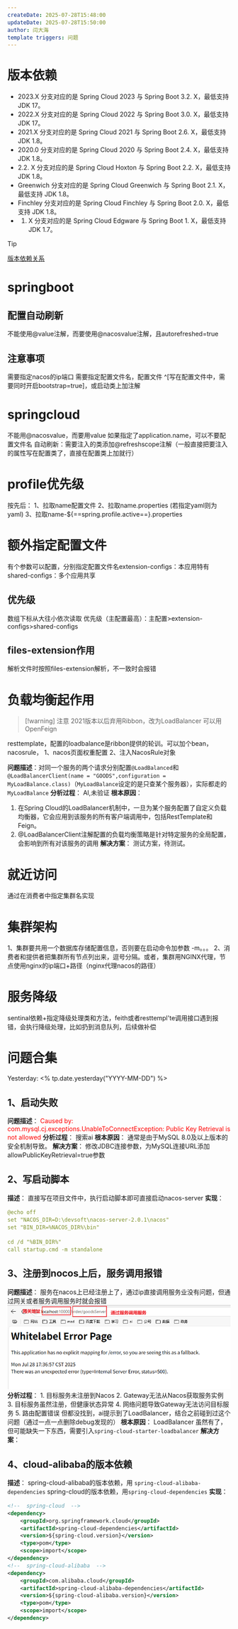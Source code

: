 ```yaml
---
createDate: 2025-07-28T15:48:00
updateDate: 2025-07-28T15:50:00
author: 闫大海
template triggers: 问题
---
```

# 版本依赖

- 2023.X 分支对应的是 Spring Cloud 2023 与 Spring Boot 3.2. X，最低支持 JDK 17。
- 2022.X 分支对应的是 Spring Cloud 2022 与 Spring Boot 3.0. X，最低支持 JDK 17。
- 2021.X 分支对应的是 Spring Cloud 2021 与 Spring Boot 2.6. X，最低支持 JDK 1.8。
- 2020.0 分支对应的是 Spring Cloud 2020 与 Spring Boot 2.4. X，最低支持 JDK 1.8。
- 2.2. X 分支对应的是 Spring Cloud Hoxton 与 Spring Boot 2.2. X，最低支持 JDK 1.8。
- Greenwich 分支对应的是 Spring Cloud Greenwich 与 Spring Boot 2.1. X，最低支持 JDK 1.8。
- Finchley 分支对应的是 Spring Cloud Finchley 与 Spring Boot 2.0. X，最低支持 JDK 1.8。
- 1. X 分支对应的是 Spring Cloud Edgware 与 Spring Boot 1. X，最低支持 JDK 1.7。
>[!tip]
> [版本依赖关系]( https://github.com/alibaba/spring-cloud-alibaba/blob/2023.x/README-zh.md#如何构建)

# springboot

## 配置自动刷新
不能使用@value注解，而要使用@nacosvalue注解，且autorefreshed=true
## 注意事项
需要指定nacos的ip端口
需要指定配置文件名，配置文件 ^[写在配置文件中，需要同时开启bootstrap=true]，或启动类上加注解


# springcloud
不能用@nacosvalue，而要用value
如果指定了application.name，可以不要配置文件名
自动刷新：需要注入的类添加@refreshscope注解（一般直接把要注入的属性写在配置类了，直接在配置类上加就行）


# profile优先级
按先后：
1、拉取name配置文件
2、拉取name.properties (若指定yaml则为yaml)
3、拉取name-${==spring.profile.active==}.properties

# 额外指定配置文件
有个参数可以配置，分别指定配置文件名extension-configs：本应用特有
shared-configs：多个应用共享
## 优先级
数组下标从大往小依次读取
优先级（主配置最高）：主配置>extension-configs>shared-configs

## files-extension作用
解析文件时按照files-extension解析，不一致时会报错

# 负载均衡起作用
>[!warning] 注意
>2021版本以后弃用Ribbon，改为LoadBalancer
>可以用OpenFeign

resttemplate，配置的loadbalance是ribbon提供的轮训。可以加个bean，nacosrule，
1、nacos页面权重配置
2、注入NacosRule对象

**问题描述**：对同一个服务的两个请求分别配置`@LoadBalanced`和`@LoadBalancerClient(name = "GOODS",configuration = MyLoadBalance.class)`（`MyLoadBalance`设定的是只查某个服务器），实际都走的`MyLoadBalance`
**分析过程**：
	AI,未验证
**根本原因**：
1. 在Spring Cloud的LoadBalancer机制中，一旦为某个服务配置了自定义负载均衡器，它会应用到该服务的所有客户端调用中，包括RestTemplate和Feign。
2. @LoadBalancerClient注解配置的负载均衡策略是针对特定服务的全局配置，会影响到所有对该服务的调用
**解决方案**：
	测试方案，待测试。



# 就近访问
通过在消费者中指定集群名实现

# 集群架构
1、集群要共用一个数据库存储配置信息，否则要在启动命令加参数 -m。。。
2、消费者和提供者把集群所有节点列出来，逗号分隔。或者，集群用NGINX代理，节点使用nginx的ip端口+路径（nginx代理nacos的路径）

# 服务降级
sentinal依赖+指定降级处理类和方法，feith或者resttempl'te调用接口遇到报错，会执行降级处理，比如扔到消息队列，后续做补偿



# 问题合集
Yesterday: <% tp.date.yesterday("YYYY-MM-DD") %>

## 1、启动失败
**问题描述**：
	<font color="#ff0000">Caused by: com.mysql.cj.exceptions.UnableToConnectException: Public Key Retrieval is not allowed</font>
**分析过程**：
	搜索ai
**根本原因**：
	通常是由于MySQL 8.0及以上版本的安全机制导致。
**解决方案**：
	修改JDBC连接参数，为MySQL连接URL添加allowPublicKeyRetrieval=true参数
## 2、写启动脚本
**描述**：
	直接写在项目文件中，执行启动脚本即可直接启动nacos-server
**实现**：
```yaml title="start.cmd"
@echo off
set "NACOS_DIR=D:\devsoft\nacos-server-2.0.1\nacos"
set "BIN_DIR=%NACOS_DIR%\bin"

cd /d "%BIN_DIR%"
call startup.cmd -m standalone
```

## 3、注册到nocos上后，服务调用报错
**问题描述**：
	服务在nacos上已经注册上了，通过ip直接调用服务业没有问题，但通过网关或者服务调用服务时就会报错
	![image.png|500](https://raw.githubusercontent.com/ydh1cnn6/pic/master/2025-07-28-202507281740522.png)
**分析过程**：
	1. 目标服务未注册到Nacos
	2. Gateway无法从Nacos获取服务实例
	3. 目标服务虽然注册，但健康状态异常
	4. 网络问题导致Gateway无法访问目标服务
	5. 路由配置错误
	但都没找到，ai提示到了LoadBalancer，结合之前碰到过这个问题（通过一点一点删除debug发现的）
**根本原因**：
	LoadBalancer 虽然有了，但可能缺失一下东西，需要引入`spring-cloud-starter-loadbalancer`
**解决方案**：
## 4、cloud-alibaba的版本依赖
**描述**：
spring-cloud-alibaba的版本依赖，用	`spring-cloud-alibaba-dependencies`
spring-cloud的版本依赖，用`spring-cloud-dependencies`
**实现**：
```xml title="pom.xml" 
<!--  spring-cloud  -->
<dependency>
	<groupId>org.springframework.cloud</groupId>
	<artifactId>spring-cloud-dependencies</artifactId>
	<version>${spring-cloud.version}</version>
	<type>pom</type>
	<scope>import</scope>
</dependency>
<!--  spring-cloud-alibaba  -->
<dependency>
	<groupId>com.alibaba.cloud</groupId>
	<artifactId>spring-cloud-alibaba-dependencies</artifactId>
	<version>${spring-cloud-alibaba.version}</version>
	<type>pom</type>
	<scope>import</scope>
</dependency>
```